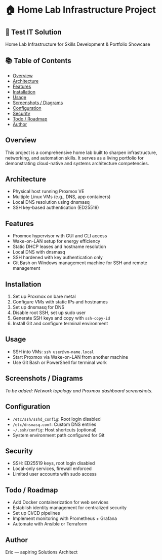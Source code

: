 # 🏠 Home Lab Infrastructure Project

## 📌 Test IT Solution

Home Lab Infrastructure for Skills Development & Portfolio Showcase

## 📚 Table of Contents

- [Overview](#overview)  
- [Architecture](#architecture)  
- [Features](#features)  
- [Installation](#installation)  
- [Usage](#usage)  
- [Screenshots / Diagrams](#screenshots--diagrams)  
- [Configuration](#configuration)  
- [Security](#security)  
- [Todo / Roadmap](#todo--roadmap)    
- [Author](#author)

## Overview

This project is a comprehensive home lab built to sharpen infrastructure, networking, and automation skills. It serves as a living portfolio for demonstrating cloud-native and systems architecture competencies.

## Architecture

- Physical host running Proxmox VE  
- Multiple Linux VMs (e.g., DNS, app containers)  
- Local DNS resolution using dnsmasq  
- SSH key-based authentication (ED25519)

## Features

- Proxmox hypervisor with GUI and CLI access  
- Wake-on-LAN setup for energy efficiency  
- Static DHCP leases and hostname resolution  
- Local DNS with dnsmasq  
- SSH hardened with key authentication only  
- Git Bash on Windows management machine for SSH and remote management


## Installation

1. Set up Proxmox on bare metal  
2. Configure VMs with static IPs and hostnames  
3. Set up dnsmasq for DNS  
4. Disable root SSH, set up sudo user  
5. Generate SSH keys and copy with `ssh-copy-id`  
6. Install Git and configure terminal environment   

## Usage

- SSH into VMs: `ssh user@vm-name.local`  
- Start Proxmox via Wake-on-LAN from another machine  
- Use Git Bash or PowerShell for terminal work

## Screenshots / Diagrams

_To be added: Network topology and Proxmox dashboard screenshots._

## Configuration

- `/etc/ssh/sshd_config`: Root login disabled  
- `/etc/dnsmasq.conf`: Custom DNS entries  
- `~/.ssh/config`: Host shortcuts (optional)  
- System environment path configured for Git

## Security

- SSH: ED25519 keys, root login disabled  
- Local-only services, firewall enforced  
- Limited user accounts with sudo access

## Todo / Roadmap

- Add Docker containerization for web services
- Establish identity management for centralized security 
- Set up CI/CD pipelines  
- Implement monitoring with Prometheus + Grafana  
- Automate with Ansible or Terraform


## Author

Eric — aspiring Solutions Architect
